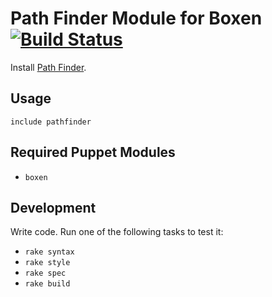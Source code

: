 # Path Finder Module for Boxen [![Build Status](https://travis-ci.org/bradhouse/puppet-pathfinder.png?branch=master)](https://travis-ci.org/bradhouse/puppet-pathfinder)

Install [Path Finder](http://cocoatech.com/pathfinder/).

## Usage

```include pathfinder```

## Required Puppet Modules

* `boxen`

## Development

Write code. Run one of the following tasks to test it:
* `rake syntax`
* `rake style`
* `rake spec`
* `rake build`
